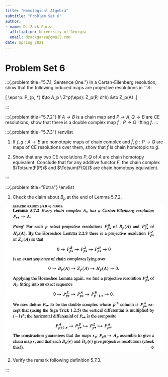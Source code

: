 ```yaml
---
title: "Homological Algebra"
subtitle: "Problem Set 6"
author:
- name: D. Zack Garza
  affiliation: University of Georgia 
  email: dzackgarza@gmail.com 
date: Spring 2021
---
```


# Problem Set 6


:::{.problem title="5.7.1, Sentence One."}
In a Cartan-Eilenberg resolution, show that the following induced maps are projective resolutions in $\cat{A}$:

\[
\eps^p: P_{p, *} &\to A_p \\
Z^p(\eps): Z_p(P, d^h) &\to Z_p(A)
.\]

:::


:::{.problem title="5.7.2"}
If $A\to B$ is a chain map and $P\to A, Q\to B$ are CE resolutions, show that there is a double complex map $\tilde f: P \to Q$ lifting $f$.
:::


:::{.problem title="5.7.3"}
\envlist

1. If $f, g:A\to B$ are homotopic maps of chain complex and $\tilde f, \tilde g:P\to Q$ are maps of CE resolutions over them, show that $\tilde f$ is chain homotopic to $\tilde g$.

2. Show that any two CE resolutions $P, Q$ of $A$ are chain homotopy equivalent.
  Conclude that for any additive functor $F$, the chain complex $\Totsum(F(P))$ and $\Totsum(F(Q))$ are chain homotopy equivalent.

:::



:::{.problem title="Extra"}
\envlist

1. Check the claim about $B_p$ at the end of Lemma 5.7.2.

![Lemma 5.7.2](figures/image_2021-04-02-21-29-57.png)

2. Verify the remark following definition 5.7.3.

:::


